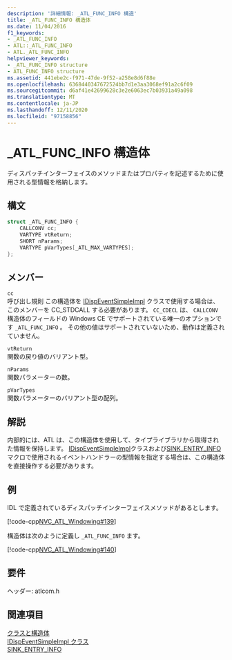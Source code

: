 ```yaml
---
description: '詳細情報: _ATL_FUNC_INFO 構造'
title: _ATL_FUNC_INFO 構造体
ms.date: 11/04/2016
f1_keywords:
- _ATL_FUNC_INFO
- ATL::_ATL_FUNC_INFO
- ATL._ATL_FUNC_INFO
helpviewer_keywords:
- _ATL_FUNC_INFO structure
- ATL_FUNC_INFO structure
ms.assetid: 441ebe2c-f971-47de-9f52-a258e8d6f88e
ms.openlocfilehash: 6368440347672524bb7d1e3aa3068ef91a2c6f09
ms.sourcegitcommit: d6af41e42699628c3e2e6063ec7b03931a49a098
ms.translationtype: MT
ms.contentlocale: ja-JP
ms.lasthandoff: 12/11/2020
ms.locfileid: "97158856"
---
```

# <a name="_atl_func_info-structure"></a>_ATL_FUNC_INFO 構造体

ディスパッチインターフェイスのメソッドまたはプロパティを記述するために使用される型情報を格納します。

## <a name="syntax"></a>構文

```cpp
struct _ATL_FUNC_INFO {
    CALLCONV cc;
    VARTYPE vtReturn;
    SHORT nParams;
    VARTYPE pVarTypes[_ATL_MAX_VARTYPES];
};
```

## <a name="members"></a>メンバー

`cc`<br/>
呼び出し規則 この構造体を [IDispEventSimpleImpl](../../atl/reference/idispeventsimpleimpl-class.md) クラスで使用する場合は、このメンバーを CC_STDCALL する必要があります。 `CC_CDECL` は、 `CALLCONV` 構造体のフィールドの Windows CE でサポートされている唯一のオプションです `_ATL_FUNC_INFO` 。 その他の値はサポートされていないため、動作は定義されていません。

`vtReturn`<br/>
関数の戻り値のバリアント型。

`nParams`<br/>
関数パラメーターの数。

`pVarTypes`<br/>
関数パラメーターのバリアント型の配列。

## <a name="remarks"></a>解説

内部的には、ATL は、この構造体を使用して、タイプライブラリから取得された情報を保持します。 [IDispEventSimpleImpl](../../atl/reference/idispeventsimpleimpl-class.md)クラスおよび[SINK_ENTRY_INFO](composite-control-macros.md#sink_entry_info)マクロで使用されるイベントハンドラーの型情報を指定する場合は、この構造体を直接操作する必要があります。

## <a name="example"></a>例

IDL で定義されているディスパッチインターフェイスメソッドがあるとします。

[!code-cpp[NVC_ATL_Windowing#139](../../atl/codesnippet/cpp/atl-func-info-structure_1.idl)]

構造体は次のように定義し `_ATL_FUNC_INFO` ます。

[!code-cpp[NVC_ATL_Windowing#140](../../atl/codesnippet/cpp/atl-func-info-structure_2.h)]

## <a name="requirements"></a>要件

ヘッダー: atlcom.h

## <a name="see-also"></a>関連項目

[クラスと構造体](../../atl/reference/atl-classes.md)<br/>
[IDispEventSimpleImpl クラス](../../atl/reference/idispeventsimpleimpl-class.md)<br/>
[SINK_ENTRY_INFO](composite-control-macros.md#sink_entry_info)
